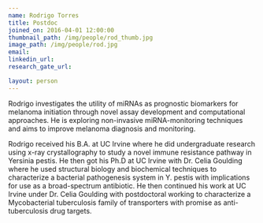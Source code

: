 ```yaml
---
name: Rodrigo Torres
title: Postdoc
joined_on: 2016-04-01 12:00:00
thumbnail_path: /img/people/rod_thumb.jpg
image_path: /img/people/rod.jpg
email: 
linkedin_url: 
research_gate_url: 

layout: person
---
```


Rodrigo investigates the utility of miRNAs as prognostic biomarkers for melanoma initiation through novel assay development and computational approaches. He is exploring non-invasive miRNA-monitoring techniques and aims to improve melanoma diagnosis and monitoring.

Rodrigo received his B.A. at UC Irvine where he did undergraduate research using x-ray crystallography to study a novel immune resistance pathway in Yersinia pestis. He then got his Ph.D at UC Irvine with Dr. Celia Goulding where he used structural biology and biochemical techniques to characterize a bacterial pathogenesis system in Y. pestis with implications for use as a broad-spectrum antibiotic. He then continued his work at UC Irvine under Dr. Celia Goulding with postdoctoral working to characterize a Mycobacterial tuberculosis family of transporters with promise as anti-tuberculosis drug targets.





